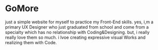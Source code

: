 # GoMore
just a simple website for myself to practice my Front-End skills.
yes, i,m a primary UX Designer who just graduated from school and come from a specialty which has no relationship with Coding&Designing.
but, i really really love them so much.
i lvoe creating expressive visual Works and realizing them with Code.
